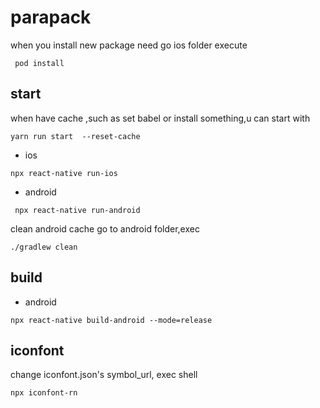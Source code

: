 # parapack

when you install new package need go ios folder execute

```
 pod install
```

## start

when have cache ,such as set babel or install something,u can start with

```
yarn run start  --reset-cache
```

- ios

```
npx react-native run-ios
```

- android

```
 npx react-native run-android 

```

clean android cache
go to android folder,exec

```
./gradlew clean
```

## build

- android

```
npx react-native build-android --mode=release  

```

## iconfont

change iconfont.json's symbol_url, exec shell

```
npx iconfont-rn
```
